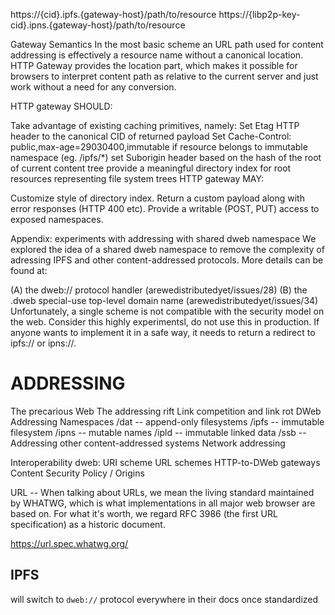https://{cid}.ipfs.{gateway-host}/path/to/resource
https://{libp2p-key-cid}.ipns.{gateway-host}/path/to/resource

Gateway Semantics
In the most basic scheme an URL path used for content addressing is effectively a resource name
without a canonical location. HTTP Gateway provides the location part,
which makes it possible for browsers to interpret content path as relative to the current server
and just work without a need for any conversion.




HTTP gateway SHOULD:

Take advantage of existing caching primitives, namely:
Set Etag HTTP header to the canonical CID of returned payload
Set Cache-Control: public,max-age=29030400,immutable if resource belongs to immutable namespace (eg. /ipfs/*)
set Suborigin header based on the hash of the root of current content tree
provide a meaningful directory index for root resources representing file system trees
HTTP gateway MAY:

Customize style of directory index.
Return a custom payload along with error responses (HTTP 400 etc).
Provide a writable (POST, PUT) access to exposed namespaces.

Appendix: experiments with addressing with shared dweb namespace
We explored the idea of a shared dweb namespace to remove the complexity of adressing IPFS and other content-addressed protocols. More details can be found at:

(A) the dweb:// protocol handler (arewedistributedyet/issues/28)
(B) the .dweb special-use top-level domain name (arewedistributedyet/issues/34)
Unfortunately, a single scheme is not compatible with the security model on the web. Consider this highly experimentsl, do not use this in production. If anyone wants to implement it in a safe way, it needs to return a redirect to ipfs:// or ipns://.

# ADDRESSING

The precarious Web
The addressing rift
Link competition and link rot
DWeb Addressing
Namespaces
/dat -- append-only filesystems
/ipfs -- immutable filesystem
/ipns -- mutable names
/ipld -- immutable linked data
/ssb --
Addressing other content-addressed systems
Network addressing





Interoperability
dweb: URI scheme
URL schemes
HTTP-to-DWeb gateways
Content Security Policy / Origins




URL -- When talking about URLs, we mean the living standard maintained by WHATWG, which is what implementations in all major web browser are based on. For what it's worth, we regard RFC 3986 (the first URL specification) as a historic document.

https://url.spec.whatwg.org/


## IPFS
will switch to `dweb://` protocol everywhere in their docs once standardized